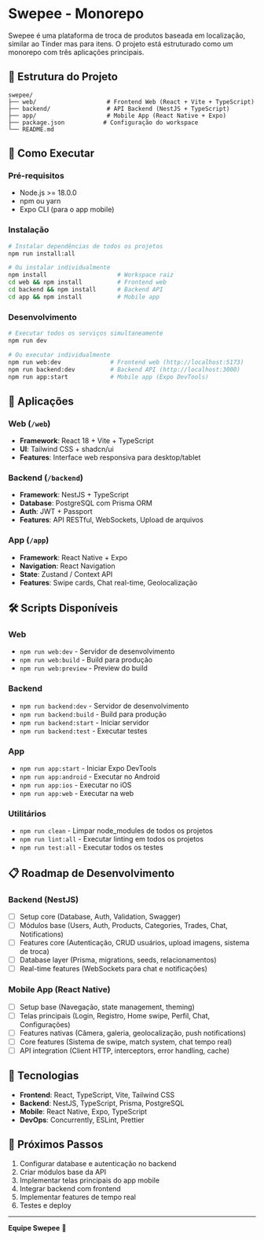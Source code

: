 # Swepee - Monorepo

Swepee é uma plataforma de troca de produtos baseada em localização, similar ao Tinder mas para itens. O projeto está estruturado como um monorepo com três aplicações principais.

## 📁 Estrutura do Projeto

```
swepee/
├── web/                    # Frontend Web (React + Vite + TypeScript)
├── backend/                # API Backend (NestJS + TypeScript)
├── app/                    # Mobile App (React Native + Expo)
├── package.json           # Configuração do workspace
└── README.md
```

## 🚀 Como Executar

### Pré-requisitos
- Node.js >= 18.0.0
- npm ou yarn
- Expo CLI (para o app mobile)

### Instalação
```bash
# Instalar dependências de todos os projetos
npm run install:all

# Ou instalar individualmente
npm install                    # Workspace raiz
cd web && npm install          # Frontend web
cd backend && npm install      # Backend API
cd app && npm install          # Mobile app
```

### Desenvolvimento
```bash
# Executar todos os serviços simultaneamente
npm run dev

# Ou executar individualmente
npm run web:dev              # Frontend web (http://localhost:5173)
npm run backend:dev          # Backend API (http://localhost:3000)
npm run app:start            # Mobile app (Expo DevTools)
```

## 📱 Aplicações

### Web (`/web`)
- **Framework**: React 18 + Vite + TypeScript
- **UI**: Tailwind CSS + shadcn/ui
- **Features**: Interface web responsiva para desktop/tablet

### Backend (`/backend`)
- **Framework**: NestJS + TypeScript
- **Database**: PostgreSQL com Prisma ORM
- **Auth**: JWT + Passport
- **Features**: API RESTful, WebSockets, Upload de arquivos

### App (`/app`)
- **Framework**: React Native + Expo
- **Navigation**: React Navigation
- **State**: Zustand / Context API
- **Features**: Swipe cards, Chat real-time, Geolocalização

## 🛠 Scripts Disponíveis

### Web
- `npm run web:dev` - Servidor de desenvolvimento
- `npm run web:build` - Build para produção
- `npm run web:preview` - Preview do build

### Backend
- `npm run backend:dev` - Servidor de desenvolvimento
- `npm run backend:build` - Build para produção
- `npm run backend:start` - Iniciar servidor
- `npm run backend:test` - Executar testes

### App
- `npm run app:start` - Iniciar Expo DevTools
- `npm run app:android` - Executar no Android
- `npm run app:ios` - Executar no iOS
- `npm run app:web` - Executar na web

### Utilitários
- `npm run clean` - Limpar node_modules de todos os projetos
- `npm run lint:all` - Executar linting em todos os projetos
- `npm run test:all` - Executar todos os testes

## 📋 Roadmap de Desenvolvimento

### Backend (NestJS)
- [ ] Setup core (Database, Auth, Validation, Swagger)
- [ ] Módulos base (Users, Auth, Products, Categories, Trades, Chat, Notifications)
- [ ] Features core (Autenticação, CRUD usuários, upload imagens, sistema de troca)
- [ ] Database layer (Prisma, migrations, seeds, relacionamentos)
- [ ] Real-time features (WebSockets para chat e notificações)

### Mobile App (React Native)
- [ ] Setup base (Navegação, state management, theming)
- [ ] Telas principais (Login, Registro, Home swipe, Perfil, Chat, Configurações)
- [ ] Features nativas (Câmera, galeria, geolocalização, push notifications)
- [ ] Core features (Sistema de swipe, match system, chat tempo real)
- [ ] API integration (Client HTTP, interceptors, error handling, cache)

## 🔧 Tecnologias

- **Frontend**: React, TypeScript, Vite, Tailwind CSS
- **Backend**: NestJS, TypeScript, Prisma, PostgreSQL
- **Mobile**: React Native, Expo, TypeScript
- **DevOps**: Concurrently, ESLint, Prettier

## 📝 Próximos Passos

1. Configurar database e autenticação no backend
2. Criar módulos base da API
3. Implementar telas principais do app mobile
4. Integrar backend com frontend
5. Implementar features de tempo real
6. Testes e deploy

---

**Equipe Swepee** 🚀
